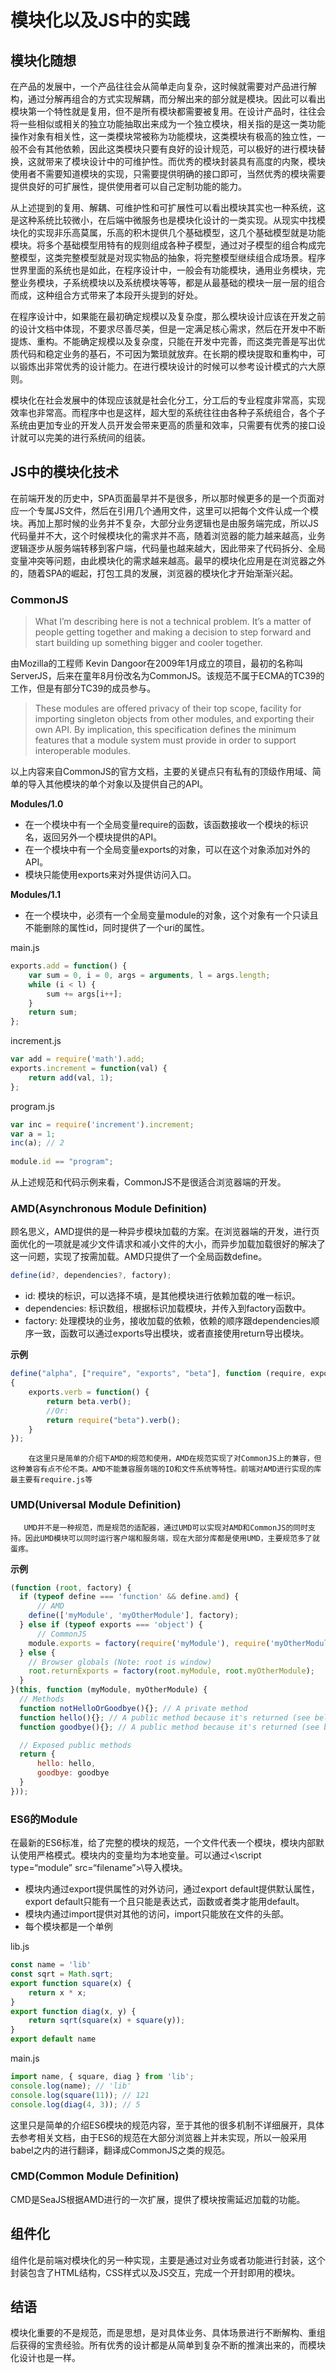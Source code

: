 # 模块化以及JS中的实践
## 模块化随想
在产品的发展中，一个产品往往会从简单走向复杂，这时候就需要对产品进行解构，通过分解再组合的方式实现解耦，而分解出来的部分就是模块。因此可以看出模块第一个特性就是复用，但不是所有模块都需要被复用。在设计产品时，往往会将一些相似或相关的独立功能抽取出来成为一个独立模块，相关指的是这一类功能操作对象有相关性，这一类模块常被称为功能模块，这类模块有极高的独立性，一般不会有其他依赖，因此这类模块只要有良好的设计规范，可以极好的进行模块替换，这就带来了模块设计中的可维护性。而优秀的模块封装具有高度的内聚，模块使用者不需要知道模块的实现，只需要提供明确的接口即可，当然优秀的模块需要提供良好的可扩展性，提供使用者可以自己定制功能的能力。

从上述提到的复用、解耦、可维护性和可扩展性可以看出模块其实也一种系统，这是这种系统比较微小，在后端中微服务也是模块化设计的一类实现。从现实中找模块化的实现非乐高莫属，乐高的积木提供几个基础模型，这几个基础模型就是功能模块。将多个基础模型用特有的规则组成各种子模型，通过对子模型的组合构成完整模型，这类完整模型就是对现实物品的抽象，将完整模型继续组合成场景。程序世界里面的系统也是如此，在程序设计中，一般会有功能模块，通用业务模块，完整业务模块，子系统模块以及系统模块等等，都是从最基础的模块一层一层的组合而成，这种组合方式带来了本段开头提到的好处。

在程序设计中，如果能在最初确定规模以及复杂度，那么模块设计应该在开发之前的设计文档中体现，不要求尽善尽美，但是一定满足核心需求，然后在开发中不断提炼、重构。不能确定规模以及复杂度，只能在开发中完善，而这类完善是写出优质代码和稳定业务的基石，不可因为繁琐就放弃。在长期的模块提取和重构中，可以锻炼出非常优秀的设计能力。在进行模块设计的时候可以参考设计模式的六大原则。

模块化在社会发展中的体现应该就是社会化分工，分工后的专业程度非常高，实现效率也非常高。而程序中也是这样，超大型的系统往往由各种子系统组合，各个子系统由更加专业的开发人员开发会带来更高的质量和效率，只需要有优秀的接口设计就可以完美的进行系统间的组装。

## JS中的模块化技术
在前端开发的历史中，SPA页面最早并不是很多，所以那时候更多的是一个页面对应一个专属JS文件，然后在引用几个通用文件，这里可以把每个文件认成一个模块。再加上那时候的业务并不复杂，大部分业务逻辑也是由服务端完成，所以JS代码量并不大，这个时候模块化的需求并不高，随着浏览器的能力越来越高，业务逻辑逐步从服务端转移到客户端，代码量也越来越大，因此带来了代码拆分、全局变量冲突等问题，由此模块化的需求越来越高。最早的模块化应用是在浏览器之外的，随着SPA的崛起，打包工具的发展，浏览器的模块化才开始渐渐兴起。

### CommonJS

> What I’m describing here is not a technical problem. It’s a matter of people getting together and making a decision to step forward and start building up something bigger and cooler together.

由Mozilla的工程师 Kevin Dangoor在2009年1月成立的项目，最初的名称叫ServerJS，后来在童年8月份改名为CommonJS。该规范不属于ECMA的TC39的工作，但是有部分TC39的成员参与。

> These modules are offered privacy of their top scope, facility for importing singleton objects from other modules, and exporting their own API. By implication, this specification defines the minimum features that a module system must provide in order to support interoperable modules.

以上内容来自CommonJS的官方文档，主要的关键点只有私有的顶级作用域、简单的导入其他模块的单个对象以及提供自己的API。

**Modules/1.0**
- 在一个模块中有一个全局变量require的函数，该函数接收一个模块的标识名，返回另外一个模块提供的API。
- 在一个模块中有一个全局变量exports的对象，可以在这个对象添加对外的API。
- 模块只能使用exports来对外提供访问入口。

**Modules/1.1**
- 在一个模块中，必须有一个全局变量module的对象，这个对象有一个只读且不能删除的属性id，同时提供了一个uri的属性。

main.js
```javascript
exports.add = function() {
    var sum = 0, i = 0, args = arguments, l = args.length;
    while (i < l) {
        sum += args[i++];
    }
    return sum;
};
```

increment.js

```javascript
var add = require('math').add;
exports.increment = function(val) {
    return add(val, 1);
};
```

program.js

```javascript
var inc = require('increment').increment;
var a = 1;
inc(a); // 2
 
module.id == "program";
```

从上述规范和代码示例来看，CommonJS不是很适合浏览器端的开发。

### AMD(Asynchronous Module Definition)

顾名思义，AMD提供的是一种异步模块加载的方案。在浏览器端的开发，进行页面优化的一项就是减少文件请求和减小文件的大小，而异步加载加载很好的解决了这一问题，实现了按需加载。AMD只提供了一个全局函数define。

```javascript
define(id?, dependencies?, factory);
```

- id: 模块的标识，可以选择不填，是其他模块进行依赖加载的唯一标识。
- dependencies: 标识数组，根据标识加载模块，并传入到factory函数中。
- factory: 处理模块的业务，接收加载的依赖，依赖的顺序跟dependencies顺序一致，函数可以通过exports导出模块，或者直接使用return导出模块。

**示例**
```javascript
define("alpha", ["require", "exports", "beta"], function (require, exports, beta) 
{
    exports.verb = function() {
        return beta.verb();
        //Or:
        return require("beta").verb();
    }
});
```

        在这里只是简单的介绍下AMD的规范和使用，AMD在规范实现了对CommonJS上的兼容，但这种兼容有点不伦不类。AMD不能兼容服务端的IO和文件系统等特性。前端对AMD进行实现的库最主要有require.js等

### UMD(Universal Module Definition)

       UMD并不是一种规范，而是规范的适配器，通过UMD可以实现对AMD和CommonJS的同时支持。因此UMD模块可以同时运行客户端和服务端，现在大部分库都是使用UMD，主要规范多了就蛋疼。

**示例**
```javascript
(function (root, factory) {
  if (typeof define === 'function' && define.amd) {
      // AMD
    define(['myModule', 'myOtherModule'], factory);
  } else if (typeof exports === 'object') {
      // CommonJS
    module.exports = factory(require('myModule'), require('myOtherModule'));
  } else {
    // Browser globals (Note: root is window)
    root.returnExports = factory(root.myModule, root.myOtherModule);
  }
}(this, function (myModule, myOtherModule) {
  // Methods
  function notHelloOrGoodbye(){}; // A private method
  function hello(){}; // A public method because it's returned (see below)
  function goodbye(){}; // A public method because it's returned (see below)

  // Exposed public methods
  return {
      hello: hello,
      goodbye: goodbye
  }
}));
```

### ES6的Module

在最新的ES6标准，给了完整的模块的规范，一个文件代表一个模块，模块内部默认使用严格模式。模块内的变量均为本地变量。可以通过\<\script type=“module” src=“filename”\>\导入模块。

- 模块内通过export提供属性的对外访问，通过export default提供默认属性，export default只能有一个且只能是表达式，函数或者类才能用default。
- 模块内通过import提供对其他的访问，import只能放在文件的头部。
- 每个模块都是一个单例

lib.js

```javascript
const name = 'lib'
const sqrt = Math.sqrt;
export function square(x) {
    return x * x;
}
export function diag(x, y) {
    return sqrt(square(x) + square(y));
} 
export default name
```

main.js

```javascript
import name, { square, diag } from 'lib';
console.log(name); // 'lib'
console.log(square(11)); // 121
console.log(diag(4, 3)); // 5
```

这里只是简单的介绍ES6模块的规范内容，至于其他的很多机制不详细展开，具体去参考相关文档，由于ES6的规范在大部分浏览器上并未实现，所以一般采用babel之内的进行翻译，翻译成CommonJS之类的规范。

### CMD(Common Module Definition)

CMD是SeaJS根据AMD进行的一次扩展，提供了模块按需延迟加载的功能。

## 组件化
组件化是前端对模块化的另一种实现，主要是通过对业务或者功能进行封装，这个封装包含了HTML结构，CSS样式以及JS交互，完成一个开封即用的模块。

## 结语
模块化重要的不是规范，而是思想，是对具体业务、具体场景进行不断解构、重组后获得的宝贵经验。所有优秀的设计都是从简单到复杂不断的推演出来的，而模块化设计也是一样。
